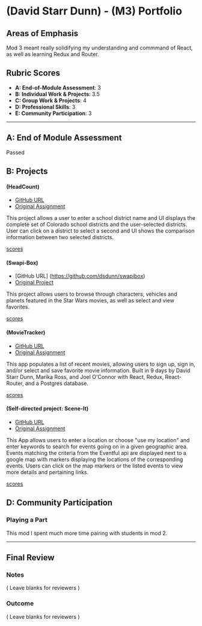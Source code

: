 # (David Starr Dunn) - (M3) Portfolio

## Areas of Emphasis

Mod 3 meant really solidifying my understanding and commmand of React, as well as learning Redux and Router.

## Rubric Scores

* **A: End-of-Module Assessment**: 3
* **B: Individual Work & Projects**: 3.5
* **C: Group Work & Projects**: 4
* **D: Professional Skills**: 3
* **E: Community Participation**: 3

-----------------------

## A: End of Module Assessment

Passed


## B: Projects

#### (HeadCount)

* [GitHub URL](https://github.com/tmcjunkinmarquis/headcount3.0)
* [Original Assignment](https://github.com/turingschool-examples/headcount2.0)

This project allows a user to enter a school district name and UI displays the complete set of Colorado school districts and the user-selected districts. User can click on a district to select a second and UI shows the comparison information between two selected districts.

[scores](https://github.com/turingschool/front-end-submissions-public/blob/master/1803/mod-3/headcount/theresa-david/scores.md)


#### (Swapi-Box)
* [GitHub URL] (https://github.com/dsdunn/swapibox)
* [Original Project](http://frontend.turing.io/projects/swapi-box.html)

This project allows users to browse through characters, vehicles and planets featured in the Star Wars movies, as well as select and view favorites.

[scores](https://github.com/turingschool/front-end-submissions-public/blob/master/1803/mod-3/swapi-box/david/scores.md)


#### (MovieTracker)

* [GitHub URL](https://github.com/marikaross/movie-tracker-fe)
* [Original Assignment](https://github.com/turingschool-examples/movie-tracker)


This app populates a list of recent movies, allowing users to sign up, sign in, and/or select and save favorite movie information. Built in 9 days by David Starr Dunn, Marika Ross, and Joel O'Connor with React, Redux, React-Router, and a Postgres database.

[scores](https://github.com/turingschool/front-end-submissions-public/blob/master/1803/mod-3/movie-tracker/david-joel-marika/scores.md)


#### (Self-directed project: Scene-It)

* [GitHub URL](https://github.com/dsdunn/scene-it)
* [Original Assignment](http://frontend.turing.io/projects/self-directed-project.html)


This App allows users to enter a location or choose "use my location" and enter keywords to search for events going on in a given geographic area. Events matching the criteria from the Eventful api are displayed next to a google map with markers displaying the locations of the corresponding events. Users can click on the map markers or the listed events to view more details and pertaining links. 

[scores]()



## D: Community Participation

### Playing a Part

This mod I spent much more time pairing with students in mod 2.

------------------

## Final Review

### Notes

( Leave blanks for reviewers )

### Outcome

( Leave blanks for reviewers )
